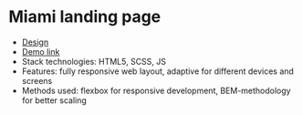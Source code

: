 # Miami landing page
- [Design](https://www.figma.com/file/nHz8bflIwJaWP3P99vKTH5/miami_home_new?node-id=16033%3A3)
- [Demo link](https://sergiy-fartushniak.github.io/layout_miami/)
- Stack technologies: HTML5, SCSS, JS
- Features: fully responsive web layout, adaptive for different devices and screens
- Methods used: flexbox for responsive development, BEM-methodology for better scaling
